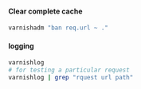 #### Clear complete cache
```sh
varnishadm "ban req.url ~ ."
```
#### logging
```sh
varnishlog
# for testing a particular request
varnishlog | grep "rquest url path"
```
